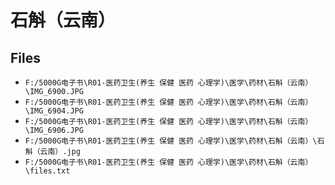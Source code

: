 # 石斛（云南）

## Files

- `F:/5000G电子书\R01-医药卫生(养生 保健 医药 心理学)\医学\药材\石斛（云南）\IMG_6900.JPG`
- `F:/5000G电子书\R01-医药卫生(养生 保健 医药 心理学)\医学\药材\石斛（云南）\IMG_6904.JPG`
- `F:/5000G电子书\R01-医药卫生(养生 保健 医药 心理学)\医学\药材\石斛（云南）\IMG_6906.JPG`
- `F:/5000G电子书\R01-医药卫生(养生 保健 医药 心理学)\医学\药材\石斛（云南）\石斛（云南）.jpg`
- `F:/5000G电子书\R01-医药卫生(养生 保健 医药 心理学)\医学\药材\石斛（云南）\files.txt`
